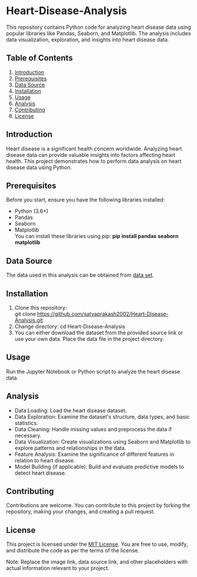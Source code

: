 # Heart-Disease-Analysis
This repository contains Python code for analyzing heart disease data using popular libraries like Pandas, Seaborn, and Matplotlib. The analysis includes data visualization, exploration, and insights into heart disease data.
## Table of Contents
1. [Introduction](#introduction)
1. [Prerequisites](#prerequisites)
1. [Data Source](#data-source)
1. [Installation](#installation)
1. [Usage](#usage)
1. [Analysis](#analysis)
1. [Contributing](#contributing)
1. [License](#license)

## Introduction
Heart disease is a significant health concern worldwide. Analyzing heart disease data can provide valuable insights into factors affecting heart health. This project demonstrates how to perform data analysis on heart disease data using Python.

## Prerequisites
Before you start, ensure you have the following libraries installed:

- Python (3.6+)
- Pandas
- Seaborn
- Matplotlib <br>
You can install these libraries using pip:
**pip install pandas seaborn matplotlib**

## Data Source
The data used in this analysis can be obtained from [data set](https://www.kaggle.com/datasets/johnsmith88/heart-disease-dataset).

## Installation
1. Clone this repository: <br>
git clone https://github.com/satyaprakash2002/Heart-Disease-Analysis.git
1. Change directory:
cd Heart-Disease-Analysis
1. You can either download the dataset from the provided source link or use your own data. Place the data file in the project directory.

## Usage
Run the Jupyter Notebook or Python script to analyze the heart disease data.

## Analysis
- Data Loading: Load the heart disease dataset.
- Data Exploration: Examine the dataset's structure, data types, and basic statistics.
- Data Cleaning: Handle missing values and preprocess the data if necessary.
- Data Visualization: Create visualizations using Seaborn and Matplotlib to explore patterns and relationships in the data.
- Feature Analysis: Examine the significance of different features in relation to heart disease.
- Model Building (if applicable): Build and evaluate predictive models to detect heart disease.

## Contributing
Contributions are welcome. You can contribute to this project by forking the repository, making your changes, and creating a pull request.

## License
This project is licensed under the [MIT License](https://opensource.org/licenses/MIT). You are free to use, modify, and distribute the code as per the terms of the license. <br>

Note: Replace the image link, data source link, and other placeholders with actual information relevant to your project.

